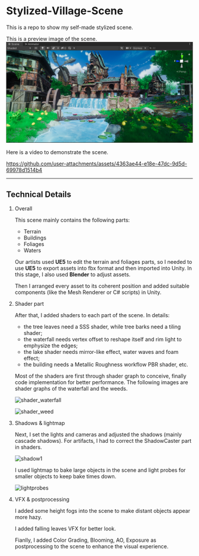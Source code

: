 # Stylized-Village-Scene

This is a repo to show my self-made stylized scene.

This is a preview image of the scene.
![image](https://raw.githubusercontent.com/Miracller/Stylized-Village-Scene/refs/heads/main/preview1.png)


Here is a video to demonstrate the scene.

https://github.com/user-attachments/assets/4363ae44-e18e-47dc-9d5d-69978d1514b4

---

## Technical Details

 1. Overall
    
    This scene mainly contains the following parts:
    - Terrain
    - Buildings
    - Foliages
    - Waters
      
    Our artists used **UE5** to edit the terrain and foliages parts, so I needed to use **UE5** to export assets into fbx format and then imported into Unity. In this stage, I also used **Blender** to adjust assets.

    Then I arranged every asset to its coherent position and added suitable components (like the Mesh Renderer or C# scripts) in Unity.

2. Shader part
   
     After that, I added shaders to each part of the scene. In details:
    - the tree leaves need a SSS shader, while tree barks need a tiling shader;
    - the waterfall needs vertex offset to reshape itself and rim light to emphysize the edges;
    - the lake shader needs mirror-like effect, water waves and foam effect;
    - the building needs a Metallic Roughness workflow PBR shader, etc.

    Most of the shaders are first through shader graph to conceive, finally code implementation for better performance. The following images are shader graphs of the waterfall and the weeds.
  
    ![shader_waterfall](https://github.com/user-attachments/assets/ecdfdf52-c107-461b-b259-a90720571141)

    ![shader_weed](https://github.com/user-attachments/assets/cc2270dd-3e1b-45e9-a7c6-b27151134b19)
    

4. Shadows & lightmap
   
    Next, I set the lights and cameras and adjusted the shadows (mainly cascade shadows). For artifacts, I had to correct the ShadowCaster part in shaders.
   
    ![shadow1](https://github.com/user-attachments/assets/3a651040-b19e-4290-9718-33e2f35621a2)


    I used lightmap to bake large objects in the scene and light probes for smaller objects to keep bake times down.
   
    ![lightprobes](https://github.com/user-attachments/assets/98041260-8352-46f8-9fbe-eba570e8e503)

  
5. VFX & postprocessing

   I added some height fogs into the scene to make distant objects appear more hazy.

   I added falling leaves VFX for better look.

   Fianlly, I added Color Grading, Blooming, AO, Exposure as postprocessing to the scene to enhance the visual experience.
   

    
    
    


